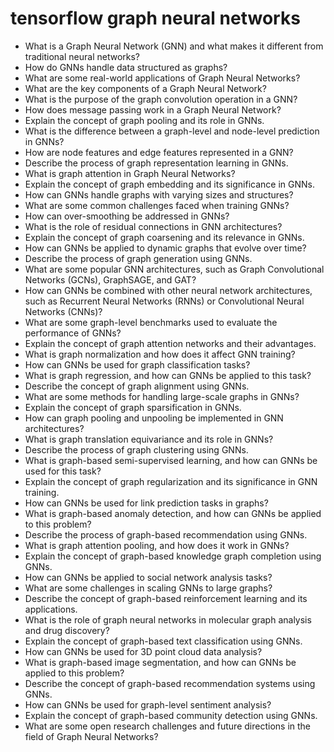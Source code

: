 # tensorflow graph neural networks

- What is a Graph Neural Network (GNN) and what makes it different from traditional neural networks?
- How do GNNs handle data structured as graphs?
- What are some real-world applications of Graph Neural Networks?
- What are the key components of a Graph Neural Network?
- What is the purpose of the graph convolution operation in a GNN?
- How does message passing work in a Graph Neural Network?
- Explain the concept of graph pooling and its role in GNNs.
- What is the difference between a graph-level and node-level prediction in GNNs?
- How are node features and edge features represented in a GNN?
- Describe the process of graph representation learning in GNNs.
- What is graph attention in Graph Neural Networks?
- Explain the concept of graph embedding and its significance in GNNs.
- How can GNNs handle graphs with varying sizes and structures?
- What are some common challenges faced when training GNNs?
- How can over-smoothing be addressed in GNNs?
- What is the role of residual connections in GNN architectures?
- Explain the concept of graph coarsening and its relevance in GNNs.
- How can GNNs be applied to dynamic graphs that evolve over time?
- Describe the process of graph generation using GNNs.
- What are some popular GNN architectures, such as Graph Convolutional Networks (GCNs), GraphSAGE, and GAT?
- How can GNNs be combined with other neural network architectures, such as Recurrent Neural Networks (RNNs) or Convolutional Neural Networks (CNNs)?
- What are some graph-level benchmarks used to evaluate the performance of GNNs?
- Explain the concept of graph attention networks and their advantages.
- What is graph normalization and how does it affect GNN training?
- How can GNNs be used for graph classification tasks?
- What is graph regression, and how can GNNs be applied to this task?
- Describe the concept of graph alignment using GNNs.
- What are some methods for handling large-scale graphs in GNNs?
- Explain the concept of graph sparsification in GNNs.
- How can graph pooling and unpooling be implemented in GNN architectures?
- What is graph translation equivariance and its role in GNNs?
- Describe the process of graph clustering using GNNs.
- What is graph-based semi-supervised learning, and how can GNNs be used for this task?
- Explain the concept of graph regularization and its significance in GNN training.
- How can GNNs be used for link prediction tasks in graphs?
- What is graph-based anomaly detection, and how can GNNs be applied to this problem?
- Describe the process of graph-based recommendation using GNNs.
- What is graph attention pooling, and how does it work in GNNs?
- Explain the concept of graph-based knowledge graph completion using GNNs.
- How can GNNs be applied to social network analysis tasks?
- What are some challenges in scaling GNNs to large graphs?
- Describe the concept of graph-based reinforcement learning and its applications.
- What is the role of graph neural networks in molecular graph analysis and drug discovery?
- Explain the concept of graph-based text classification using GNNs.
- How can GNNs be used for 3D point cloud data analysis?
- What is graph-based image segmentation, and how can GNNs be applied to this problem?
- Describe the concept of graph-based recommendation systems using GNNs.
- How can GNNs be used for graph-level sentiment analysis?
- Explain the concept of graph-based community detection using GNNs.
- What are some open research challenges and future directions in the field of Graph Neural Networks?